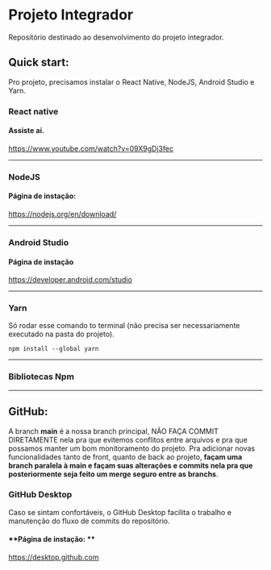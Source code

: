 # Projeto Integrador
Repositório destinado ao desenvolvimento do projeto integrador.


## Quick start:
Pro projeto, precisamos instalar o React Native, NodeJS, Android Studio e Yarn.
### React native

#### Assiste aí.
https://www.youtube.com/watch?v=09X9gDj3fec

------------
### NodeJS

#### Página de instação:
https://nodejs.org/en/download/

------------


### Android Studio

#### **Página de instação**
https://developer.android.com/studio

------------

### Yarn
Só rodar esse comando to terminal (não precisa ser necessariamente executado na pasta do projeto).

`npm install --global yarn`

------------

### Bibliotecas Npm
------------

## GitHub:
A branch **main** é a nossa branch principal, NÃO FAÇA COMMIT DIRETAMENTE nela pra que evitemos conflitos entre arquivos e pra que possamos manter um bom monitoramento do projeto. Pra adicionar novas funcionalidades tanto de front, quanto de back ao projeto, **façam uma branch paralela à main e façam suas alterações e commits nela pra que posteriormente seja feito um merge seguro entre as branchs**.

### GitHub Desktop
Caso se sintam confortáveis, o GitHub Desktop facilita o trabalho e manutenção do fluxo de commits do repositório.

#### **Página de instação: **
https://desktop.github.com
